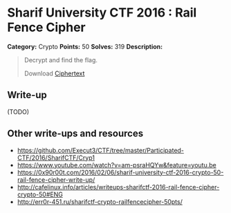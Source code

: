 # Sharif University CTF 2016 : Rail Fence Cipher

**Category:** Crypto
**Points:** 50
**Solves:** 319
**Description:**

> Decrypt and find the flag.
> 
> Download [Ciphertext](./Ciphertext)


## Write-up

(TODO)

## Other write-ups and resources

* <https://github.com/Execut3/CTF/tree/master/Participated-CTF/2016/SharifCTF/Cryp1>
* <https://www.youtube.com/watch?v=am-psraHQYw&feature=youtu.be>
* <https://0x90r00t.com/2016/02/06/sharif-university-ctf-2016-crypto-50-rail-fence-cipher-write-up/>
* <http://cafelinux.info/articles/writeups-sharifctf-2016-rail-fence-cipher-crypto-50#ENG>
* <http://err0r-451.ru/sharifctf-crypto-railfencecipher-50pts/>
